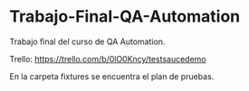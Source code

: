 # Trabajo-Final-QA-Automation
Trabajo final del curso de QA Automation.

Trello: https://trello.com/b/0lO0Kncy/testsaucedemo

En la carpeta fixtures se encuentra el plan de pruebas.
